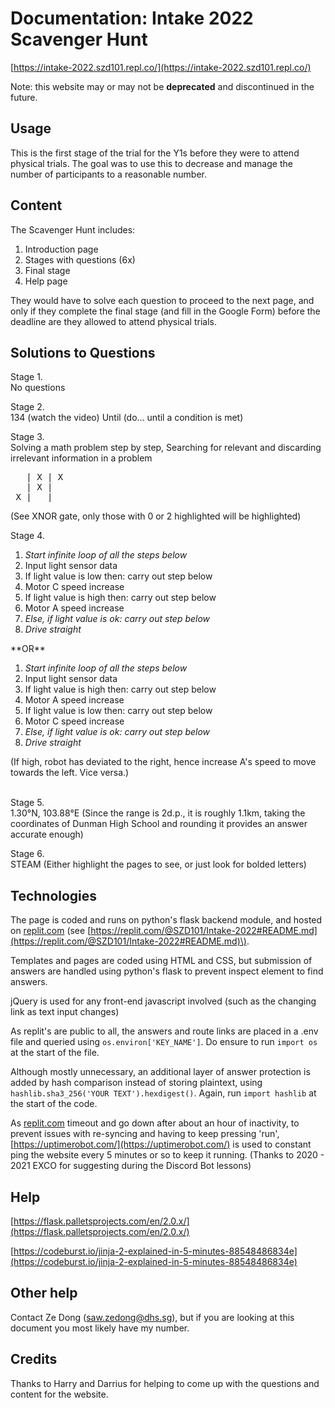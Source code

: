 # Documentation: Intake 2022 Scavenger Hunt

[https://intake-2022.szd101.repl.co/](https://intake-2022.szd101.repl.co/)

Note: this website may or may not be **deprecated** and discontinued in the future.

## Usage

This is the first stage of the trial for the Y1s before they were to attend physical trials. 
The goal was to use this to decrease and manage the number of participants to a reasonable number.

## Content

The Scavenger Hunt includes:
<ol>
	<li>Introduction page</li>
	<li>Stages with questions (6x)</li>
	<li>Final stage</li>
	<li>Help page</li>
</ol> 
They would have to solve each question to proceed to the next page, and only if they complete the final stage (and fill in the Google Form) before the deadline are they allowed to attend physical trials.

## Solutions to Questions

Stage 1.<br>
No questions

Stage 2.<br>
134 (watch the video)
Until (do... until a condition is met)

Stage 3.<br>
Solving a math problem step by step, Searching for relevant and discarding irrelevant information in a problem<br>
<pre>
&nbsp;&nbsp;&nbsp;| X | X
&nbsp;&nbsp;&nbsp;| X |&nbsp;&nbsp;&nbsp;
&nbsp;X |&nbsp;&nbsp;&nbsp;|&nbsp;&nbsp;&nbsp;
</pre>
(See XNOR gate, only those with 0 or 2 highlighted will be highlighted)

Stage 4.<br>
<ol>
	<li><em>Start infinite loop of all the steps below</em></li>
	<li> Input light sensor data </li>
	<li> If light value is low then: carry out step below </li>
	<li> Motor C speed increase </li>
	<li> If light value is high then: carry out step below </li>
	<li> Motor A speed increase </li>
	<li><em>Else, if light value is ok: carry out step below</em></li>
	<li><em>Drive straight</em></li>
</ol> 
**OR**<br>
<ol>
	<li><em>Start infinite loop of all the steps below</em></li>
	<li> Input light sensor data </li>
	<li> If light value is high then: carry out step below </li>
	<li> Motor A speed increase </li>
	<li> If light value is low then: carry out step below </li>
	<li> Motor C speed increase </li>
	<li><em>Else, if light value is ok: carry out step below</em></li>
	<li><em>Drive straight</em></li>
</ol>
(If high, robot has deviated to the right, hence increase A's speed to move towards the left. Vice versa.)<br><br>

Stage 5.<br>
1.30°N, 103.88°E (Since the range is 2d.p., it is roughly 1.1km, taking the coordinates of Dunman High School and rounding it provides an answer accurate enough)

Stage 6.<br>
STEAM (Either highlight the pages to see, or just look for bolded letters)

## Technologies

The page is coded and runs on python's flask backend module, and hosted on [replit.com](replit.com) \(see [https://replit.com/@SZD101/Intake-2022#README.md](https://replit.com/@SZD101/Intake-2022#README.md)\).

Templates and pages are coded using HTML and CSS, but submission of answers are handled using python's flask to prevent inspect element to find answers.

jQuery is used for any front-end javascript involved (such as the changing link as text input changes)

As replit's are public to all, the answers and route links are placed in a .env file and queried using `os.environ['KEY_NAME']`. Do ensure to run `import os` at the start of the file.

Although mostly unnecessary, an additional layer of answer protection is added by hash comparison instead of storing plaintext, using `hashlib.sha3_256('YOUR TEXT').hexdigest()`. Again, run `import hashlib` at the start of the code.

As [replit.com](replit.com) timeout and go down after about an hour of inactivity, to prevent issues with re-syncing and having to keep pressing 'run', [https://uptimerobot.com/](https://uptimerobot.com/) is used to constant ping the website every 5 minutes or so to keep it running. (Thanks to 2020 - 2021 EXCO for suggesting during the Discord Bot lessons)

## Help
[https://flask.palletsprojects.com/en/2.0.x/](https://flask.palletsprojects.com/en/2.0.x/)

[https://codeburst.io/jinja-2-explained-in-5-minutes-88548486834e](https://codeburst.io/jinja-2-explained-in-5-minutes-88548486834e)

## Other help

Contact Ze Dong (saw.zedong@dhs.sg), but if you are looking at this document you most likely have my number.

## Credits

Thanks to Harry and Darrius for helping to come up with the questions and content for the website.